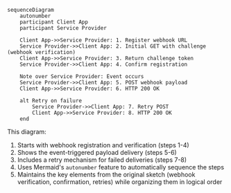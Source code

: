 

```mermaid
sequenceDiagram
    autonumber
    participant Client App
    participant Service Provider

    Client App->>Service Provider: 1. Register webhook URL
    Service Provider->>Client App: 2. Initial GET with challenge (webhook verification)
    Client App->>Service Provider: 3. Return challenge token
    Service Provider->>Client App: 4. Confirm registration

    Note over Service Provider: Event occurs
    Service Provider->>Client App: 5. POST webhook payload
    Client App->>Service Provider: 6. HTTP 200 OK

    alt Retry on failure
        Service Provider->>Client App: 7. Retry POST
        Client App->>Service Provider: 8. HTTP 200 OK
    end
```

This diagram:
1. Starts with webhook registration and verification (steps 1-4)
2. Shows the event-triggered payload delivery (steps 5-6)
3. Includes a retry mechanism for failed deliveries (steps 7-8)
4. Uses Mermaid's `autonumber` feature to automatically sequence the steps
5. Maintains the key elements from the original sketch (webhook verification, confirmation, retries) while organizing them in logical order
